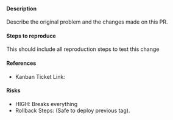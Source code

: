 #### Description
Describe the original problem and the changes made on this PR.

#### Steps to reproduce
This should include all reproduction steps to test this change

#### References
* Kanban Ticket Link:

#### Risks
* HIGH: Breaks everything
* Rollback Steps: (Safe to deploy previous tag).